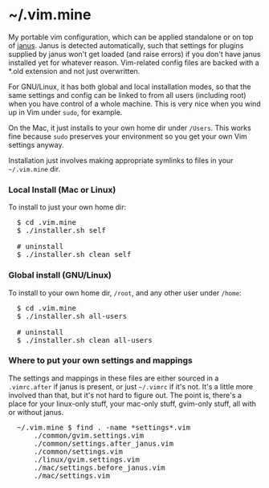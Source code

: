 # ~/.vim.mine

My portable vim configuration, which can be applied standalone or on
top of [janus](https://github.com/carlhuda/janus).  Janus is detected
automatically, such that settings for plugins supplied by janus won't
get loaded (and raise errors) if you don't have janus installed yet for
whatever reason.  Vim-related config files are backed with a *.old
extension and not just overwritten.

For GNU/Linux, it has both global and local installation modes, so that
the same settings and config can be linked to from all users (including
root) when you have control of a whole machine.  This is very nice when
you wind up in Vim under <code>sudo</code>, for example.

On the Mac, it just installs to your own home dir under
<code>/Users</code>.  This works fine because <code>sudo</code>
preserves your environment so you get your own Vim settings anyway.

Installation just involves making appropriate symlinks to files in your
<code>~/.vim.mine</code> dir.

### Local Install (Mac or Linux)

To install to just your own home dir:

<pre>
  $ cd .vim.mine
  $ ./installer.sh self
  
  # uninstall
  $ ./installer.sh clean self
</pre>

### Global install (GNU/Linux)

To install to your own home dir, <code>/root</code>, and any other user
under <code>/home</code>:

<pre>
  $ cd .vim.mine
  $ ./installer.sh all-users
  
  # uninstall
  $ ./installer.sh clean all-users
</pre>

### Where to put your own settings and mappings

The settings and mappings in these files are either sourced in a
<code>.vimrc.after</code> if janus is present, or just
<code>~/.vimrc</code> if it's not.  It's a little more involved than
that, but it's not hard to figure out.  The point is, there's a place
for your linux-only stuff, your mac-only stuff, gvim-only stuff, all
with or without janus.
  
<pre>
  ~/.vim.mine $ find . -name *settings*.vim
      ./common/gvim.settings.vim
      ./common/settings.after_janus.vim
      ./common/settings.vim
      ./linux/gvim.settings.vim
      ./mac/settings.before_janus.vim
      ./mac/settings.vim
</pre>
